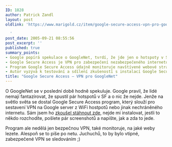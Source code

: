 ```yaml
---
ID: 1828
author: Patrick Zandl
layout: post
oldlink: 'https://www.marigold.cz/item/google-secure-access-vpn-pro-googlenet

  '
post_date: 2005-09-21 08:55:56
post_excerpt: ''
published: true
summary_points:
- Google popírá spekulace o GoogleNet, tvrdí, že jde jen o hotspoty v SF.
- Google Secure Access je VPN pro zabezpečení nezabezpečeného internetu.
- Program Google Secure Access údajně monitoruje navštívené webové stránky uživatelů.
- Autor vyzývá k testování a sdílení zkušeností s instalací Google Secure Access.
title: "Google Secure Access – VPN pro GoogleNet"
---
```


<p>O GoogleNet se v poslední době hodně spekuluje. Google pravil, že lidé nemají fantazírovat, že spustil pár hotspotů v SF a o nic že nejde. Jenže na světlo světa se dostal Google Secure Access program, který slouží pro sestavení VPN na Google server z WiFi hostpotů nebo jinak nechráněného internetu. Sám jsem ho <a href="https://wifi.google.com/download.html">zkoušel stáhnout zde</a>, nejde mi instalovat, jestli to někdo rozchodíte, pošlete pár screenshotů a napište, jak a zda to jede.</p>

<p>Program ale nedělá jen bezpečnou VPN, také monitoruje, na jaké weby lezete. Alespoň se to píše po netu. Juchuchů, to by bylo vtipné, zabezpečené VPN se sledováním ;)
</p>